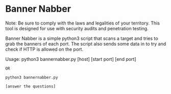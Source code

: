 # Banner Nabber
Note: Be sure to comply with the laws and legalities of your territory.  This tool is designed for use with security audits and penetration testing.

Banner Nabber is a simple python3 script that scans a target and tries to grab the banners of each port.
The script also sends some data in to try and check if HTTP is allowed on the port.

Usage:
    python3 bannernabber.py [host] [start port] [end port]

    OR

    python3 bannernabber.py
    
    [answer the questions]


